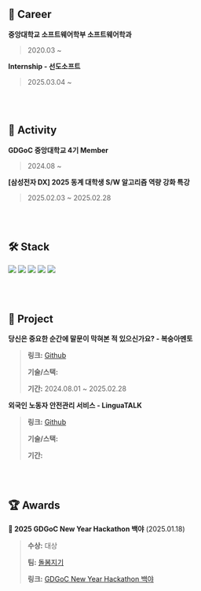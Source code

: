 ## 💼 Career
**중앙대학교 소프트웨어학부 소프트웨어학과**  
> 2020.03 ~

**Internship - 선도소프트**  
> 2025.03.04 ~ 

<br>
<br>

## 🫡 Activity
**GDGoC 중앙대학교 4기 Member**
> 2024.08 ~

**[삼성전자 DX] 2025 동계 대학생 S/W 알고리즘 역량 강화 특강**
> 2025.02.03 ~ 2025.02.28
>

<br>
<br>
  
## 🛠 Stack
<p>
    <img src="https://img.shields.io/badge/Spring%20Boot-6DB33F?style=flat&logo=Spring&logoColor=white"/>
    <img src="https://img.shields.io/badge/MySQL-4479A1?style=flat&logo=MySQL&logoColor=white"/>
    <img src="https://img.shields.io/badge/Redis-FF4438?style=flat&logo=Redis&logoColor=white"/>
    <img src="https://img.shields.io/badge/Docker-2496ED?style=flat&logo=Docker&logoColor=white"/>
    <img src="https://img.shields.io/badge/Amazon%20Web%20Services-232F3E?style=flat&logo=Amazon%20Web%20Services&logoColor=white"/>
</p>

<br>
<br>

## 🎰 Project
**당신은 중요한 순간에 말문이 막혀본 적 있으신가요? - 복숭아멘토**
> **링크:** [Github](https://github.com/CAU-CSE-24-02-Capstone-Design/BackEnd)
> 
> **기술/스택:** 
> 
> **기간:** 2024.08.01 ~ 2025.02.28

**외국인 노동자 안전관리 서비스 - LinguaTALK**
> **링크:** [Github](https://github.com/GDSC-CAU/team5-backend)
> 
> **기술/스택:** 
> 
> **기간:** 

<br>
<br>

## 🏆 Awards
**🏅 2025 GDGoC New Year Hackathon 백야** (2025.01.18)  
> **수상:** 대상
> 
> **팀:** [돌봄지기](https://nine-grade-d65.notion.site/22-17eb5a1edfe480f89ad6fbd4935ad688?pvs=4)
> 
> **링크:** [GDGoC New Year Hackathon 백야](https://pangmoo.notion.site/2025-GDGoC-KR-HACKATHON-f06eb012ef3741c2bf2bf3c6b8009a54)  
